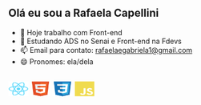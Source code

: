## Olá eu sou a Rafaela Capellini

- 🔭 Hoje trabalho com Front-end
- 🌱 Estudando ADS no Senai e Front-end na Fdevs
- 📫 Email para contato: rafaelaegabriela1@gmail.com
- 😄 Pronomes: ela/dela

<div style="display: inline_block"><br>
  <img align="center" alt="Rafa-React" height="30" width="40" src="https://raw.githubusercontent.com/devicons/devicon/master/icons/react/react-original.svg">
  <img align="center" alt="Rafa-HTML" height="30" width="40" src="https://raw.githubusercontent.com/devicons/devicon/master/icons/html5/html5-original.svg">
  <img align="center" alt="Rafa-CSS" height="30" width="40" src="https://raw.githubusercontent.com/devicons/devicon/master/icons/css3/css3-original.svg">
  <img align="center" alt="Rafa-Js" height="30" width="40" src="https://raw.githubusercontent.com/devicons/devicon/master/icons/javascript/javascript-plain.svg">
  <link rel="stylesheet" type='text/css' href="https://cdn.jsdelivr.net/gh/devicons/devicon@latest/devicon.min.css" />
</div>
